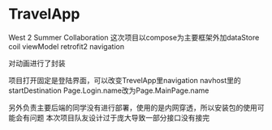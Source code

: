 # TravelApp
West 2 Summer Collaboration
这次项目以compose为主要框架外加dataStore coil viewModel retrofit2 navigation

对动画进行了封装

项目打开固定是登陆界面，可以改变TrevelApp里navigation navhost里的startDestination Page.Login.name改为Page.MainPage.name

另外负责主要后端的同学没有进行部署，使用的是内网穿透，所以安装包的使用可能会有问题
本次项目队友设计过于庞大导致一部分接口没有接完
